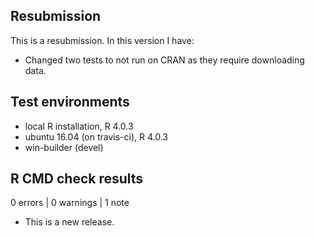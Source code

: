 ## Resubmission
This is a resubmission. In this version I have:

* Changed two tests to not run on CRAN as they require downloading data.

## Test environments
* local R installation, R 4.0.3
* ubuntu 16.04 (on travis-ci), R 4.0.3
* win-builder (devel)

## R CMD check results

0 errors | 0 warnings | 1 note

* This is a new release.
